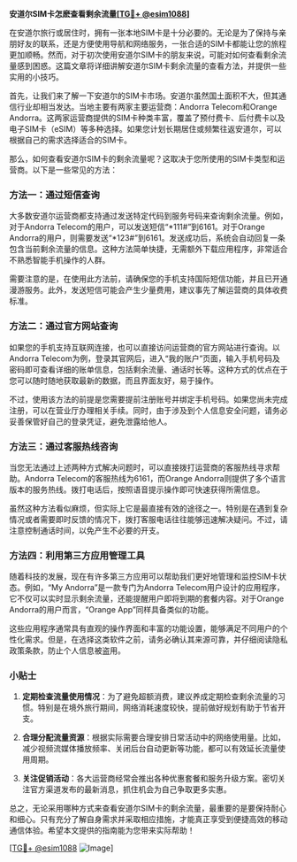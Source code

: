 **安道尔SIM卡怎麽查看剩余流量[[TG💪+ @esim1088](https://t.me/s/esim1088)]**

在安道尔旅行或居住时，拥有一张本地SIM卡是十分必要的。无论是为了保持与亲朋好友的联系，还是方便使用导航和网络服务，一张合适的SIM卡都能让您的旅程更加顺畅。然而，对于初次使用安道尔SIM卡的朋友来说，可能对如何查看剩余流量感到困惑。这篇文章将详细讲解安道尔SIM卡剩余流量的查看方法，并提供一些实用的小技巧。

首先，让我们来了解一下安道尔的SIM卡市场。安道尔虽然国土面积不大，但其通信行业却相当发达。当地主要有两家主要运营商：Andorra Telecom和Orange Andorra。这两家运营商提供的SIM卡种类丰富，覆盖了预付费卡、后付费卡以及电子SIM卡（eSIM）等多种选择。如果您计划长期居住或频繁往返安道尔，可以根据自己的需求选择适合的SIM卡。

那么，如何查看安道尔SIM卡的剩余流量呢？这取决于您所使用的SIM卡类型和运营商。以下是一些常见的方法：

### 方法一：通过短信查询

大多数安道尔运营商都支持通过发送特定代码到服务号码来查询剩余流量。例如，对于Andorra Telecom的用户，可以发送短信“*111#”到6161。对于Orange Andorra的用户，则需要发送“*123#”到6161。发送成功后，系统会自动回复一条包含当前剩余流量的信息。这种方法简单快捷，无需额外下载应用程序，非常适合不熟悉智能手机操作的人群。

需要注意的是，在使用此方法前，请确保您的手机支持国际短信功能，并且已开通漫游服务。此外，发送短信可能会产生少量费用，建议事先了解运营商的具体收费标准。

### 方法二：通过官方网站查询

如果您的手机支持互联网连接，也可以直接访问运营商的官方网站进行查询。以Andorra Telecom为例，登录其官网后，进入“我的账户”页面，输入手机号码及密码即可查看详细的账单信息，包括剩余流量、通话时长等。这种方式的优点在于您可以随时随地获取最新的数据，而且界面友好，易于操作。

不过，使用该方法的前提是您需要提前注册账号并绑定手机号码。如果您尚未完成注册，可以在营业厅办理相关手续。同时，由于涉及到个人信息安全问题，请务必妥善保管好自己的登录凭证，避免泄露给他人。

### 方法三：通过客服热线咨询

当您无法通过上述两种方式解决问题时，可以直接拨打运营商的客服热线寻求帮助。Andorra Telecom的客服热线为6161，而Orange Andorra则提供了多个语言版本的服务热线。拨打电话后，按照语音提示操作即可快速获得所需信息。

虽然这种方法看似麻烦，但实际上它是最直接有效的途径之一。特别是在遇到复杂情况或者需要即时反馈的情况下，拨打客服电话往往能够迅速解决疑问。不过，请注意控制通话时间，以免产生不必要的开支。

### 方法四：利用第三方应用管理工具

随着科技的发展，现在有许多第三方应用可以帮助我们更好地管理和监控SIM卡状态。例如，“My Andorra”是一款专门为Andorra Telecom用户设计的应用程序，它不仅可以实时显示剩余流量，还能提醒用户即将到期的套餐内容。对于Orange Andorra的用户而言，“Orange App”同样具备类似的功能。

这些应用程序通常具有直观的操作界面和丰富的功能设置，能够满足不同用户的个性化需求。但是，在选择这类软件之前，请务必确认其来源可靠，并仔细阅读隐私政策条款，防止个人信息被盗用。

### 小贴士

1. **定期检查流量使用情况**：为了避免超额消费，建议养成定期检查剩余流量的习惯。特别是在境外旅行期间，网络消耗速度较快，提前做好规划有助于节省开支。
   
2. **合理分配流量资源**：根据实际需要合理安排日常活动中的网络使用量。比如，减少视频流媒体播放频率、关闭后台自动更新等功能，都可以有效延长流量使用周期。

3. **关注促销活动**：各大运营商经常会推出各种优惠套餐和服务升级方案。密切关注官方渠道发布的最新消息，抓住机会为自己争取更多实惠。

总之，无论采用哪种方式来查看安道尔SIM卡的剩余流量，最重要的是要保持耐心和细心。只有充分了解自身需求并采取相应措施，才能真正享受到便捷高效的移动通信体验。希望本文提供的指南能为您带来实际帮助！

[[TG💪+ @esim1088](https://t.me/s/esim1088) ![Image](https://i.postimg.cc/4NQfJmqS/Snipaste-2025-05-13-00-14-12.png)]